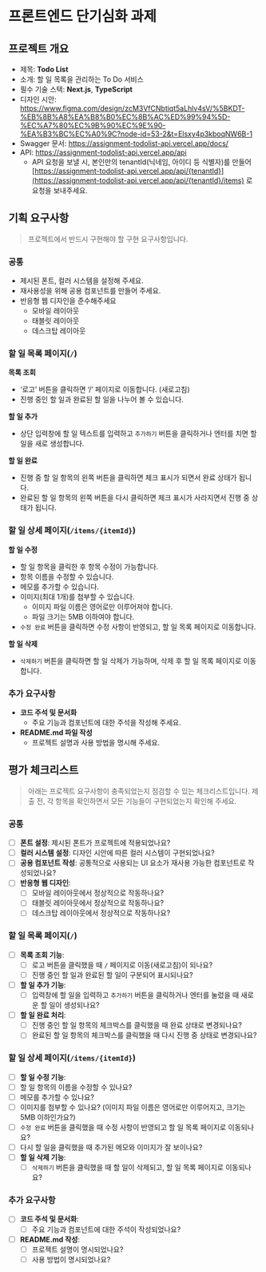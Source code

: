 # 프론트엔드 단기심화 과제

## 프로젝트 개요

- 제목: **Todo List**
- 소개: 할 일 목록을 관리하는 To Do 서비스
- 필수 기술 스택: **Next.js**, **TypeScript**
- 디자인 시안: https://www.figma.com/design/zcM3VfCNbtiqt5aLhlv4sV/%5BKDT-%EB%8B%A8%EA%B8%B0%EC%8B%AC%ED%99%94%5D-%EC%A7%80%EC%9B%90%EC%9E%90-%EA%B3%BC%EC%A0%9C?node-id=53-2&t=Elsxy4p3kboqNW6B-1
- Swagger 문서: https://assignment-todolist-api.vercel.app/docs/
- API: https://assignment-todolist-api.vercel.app/api
    - API 요청을 보낼 시, 본인만의 tenantId(닉네임, 아이디 등 식별자)를 만들어 [https://assignment-todolist-api.vercel.app/api/{tenantId}](https://assignment-todolist-api.vercel.app/api/{tenantId}/items) 로 요청을 보내주세요.



## 기획 요구사항
> 프로젝트에서 반드시 구현해야 할 구현 요구사항입니다.
> 

### 공통

- 제시된 폰트, 컬러 시스템을 설정해 주세요.
- 재사용성을 위해 공용 컴포넌트를 만들어 주세요.
- 반응형 웹 디자인을 준수해주세요
    - 모바일 레이아웃
    - 태블릿 레이아웃
    - 데스크탑 레이아웃


### 할 일 목록 페이지(`/`)

**목록 조회**

- ‘로고’ 버튼을 클릭하면 ‘/’ 페이지로 이동합니다. (새로고침)
- 진행 중인 할 일과 완료된 할 일을 나누어 볼 수 있습니다.

**할 일 추가**

- 상단 입력창에 할 일 텍스트를 입력하고 `추가하기` 버튼을 클릭하거나 엔터를 치면 할 일을 새로 생성합니다.

**할 일 완료**

- 진행 중 할 일 항목의 왼쪽 버튼을 클릭하면 체크 표시가 되면서 완료 상태가 됩니다.
- 완료된 할 일 항목의 왼쪽 버튼을 다시 클릭하면 체크 표시가 사라지면서 진행 중 상태가 됩니다.


### 할 일 상세 페이지(`/items/{itemId}`)

**할 일 수정**

- 할 일 항목을 클릭한 후 항목 수정이 가능합니다.
- 항목 이름을 수정할 수 있습니다.
- 메모를 추가할 수 있습니다.
- 이미지(최대 1개)를 첨부할 수 있습니다.
    - 이미지 파일 이름은 영어로만 이루어져야 합니다.
    - 파일 크기는 5MB 이하여야 합니다.
- `수정 완료` 버튼을 클릭하면 수정 사항이 반영되고, 할 일 목록 페이지로 이동합니다.

**할 일 삭제**

- `삭제하기` 버튼을 클릭하면 할 일 삭제가 가능하며, 삭제 후 할 일 목록 페이지로 이동합니다.

### **추가 요구사항**

- **코드 주석 및 문서화**
    - 주요 기능과 컴포넌트에 대한 주석을 작성해 주세요.
- **README.md 파일 작성**
    - 프로젝트 설명과 사용 방법을 명시해 주세요.


## 평가 체크리스트

> 아래는 프로젝트 요구사항이 충족되었는지 점검할 수 있는 체크리스트입니다.
제출 전, 각 항목을 확인하면서 모든 기능들이 구현되었는지 확인해 주세요.
> 

### **공통**

- [ ]  **폰트 설정**: 제시된 폰트가 프로젝트에 적용되었나요?
- [ ]  **컬러 시스템 설정**: 디자인 시안에 따른 컬러 시스템이 구현되었나요?
- [ ]  **공용 컴포넌트 작성**: 공통적으로 사용되는 UI 요소가 재사용 가능한 컴포넌트로 작성되었나요?
- [ ]  **반응형 웹 디자인**:
    - [ ]  모바일 레이아웃에서 정상적으로 작동하나요?
    - [ ]  태블릿 레이아웃에서 정상적으로 작동하나요?
    - [ ]  데스크탑 레이아웃에서 정상적으로 작동하나요?

### **할 일 목록 페이지(`/`)**

- [ ]  **목록 조회 기능**:
    - [ ]  로고 버튼을 클릭했을 때 `/` 페이지로 이동(새로고침)이 되나요?
    - [ ]  진행 중인 할 일과 완료된 할 일이 구분되어 표시되나요?
- [ ]  **할 일 추가 기능**:
    - [ ]  입력창에 할 일을 입력하고 `추가하기` 버튼을 클릭하거나 엔터를 눌렀을 때 새로운 할 일이 생성되나요?
- [ ]  **할 일 완료 처리**:
    - [ ]  진행 중인 할 일 항목의 체크박스를 클릭했을 때 완료 상태로 변경되나요?
    - [ ]  완료된 할 일 항목의 체크박스를 클릭했을 때 다시 진행 중 상태로 변경되나요?

### **할 일 상세 페이지(`/items/{itemId}`)**

- [ ]  **할 일 수정 기능**:
- [ ]  할 일 항목의 이름을 수정할 수 있나요?
- [ ]  메모를 추가할 수 있나요?
- [ ]  이미지를 첨부할 수 있나요? (이미지 파일 이름은 영어로만 이루어지고, 크기는 5MB 이하인가요?)
- [ ]  `수정 완료` 버튼을 클릭했을 때 수정 사항이 반영되고 할 일 목록 페이지로 이동되나요?
- [ ]  다시 할 일을 클릭했을 때 추가된 메모와 이미지가 잘 보이나요?
- [ ]  **할 일 삭제 기능**:
    - [ ]  `삭제하기` 버튼을 클릭했을 때 할 일이 삭제되고, 할 일 목록 페이지로 이동되나요?

### **추가 요구사항**

- [ ]  **코드 주석 및 문서화**:
    - [ ]  주요 기능과 컴포넌트에 대한 주석이 작성되었나요?
- [ ]  **README.md 작성**:
    - [ ]  프로젝트 설명이 명시되었나요?
    - [ ]  사용 방법이 명시되었나요?